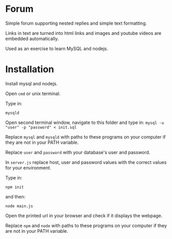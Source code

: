 # Forum
Simple forum supporting nested replies and simple text formatting.

Links in text are turned into html links and images and youtube videos are embedded automatically.

Used as an exercise to learn MySQL and nodejs.

# Installation
Install mysql and nodejs.

Open `cmd` or unix terminal.

Type in:

`mysqld`

Open second terminal window, navigate to this folder and type in:
`mysql -u "user" -p "password" < init.sql`

Replace `mysql` and `mysqld` with paths to these programs on your computer if they are not in your PATH variable.

Replace `user` and `password` with your database's user and password.

In `server.js` replace host, user and password values with the correct values for your environment. 

Type in: 

`npm init`

and then:

`node main.js`

Open the printed url in your browser and check if it displays the webpage.

Replace `npm` and `node`  with paths to these programs on your computer if they are not in your PATH variable.
